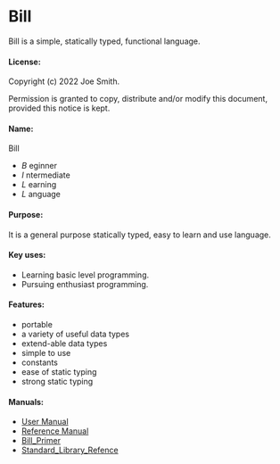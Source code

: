 # Bill
Bill is a simple, statically typed, functional language.
#### License:
Copyright (c)  2022  Joe Smith.

Permission is granted to copy, distribute and/or modify this document, 
provided this notice is kept.

#### Name:
Bill

- *B* eginner
- *I* ntermediate
- *L* earning
- *L* anguage

#### Purpose:
It is a general purpose statically typed, easy to learn and use language.

#### Key uses:
- Learning basic level programming.
- Pursuing enthusiast programming.

#### Features:
- portable
- a variety of useful data types
- extend-able data types
- simple to use
- constants
- ease of static typing
- strong static typing

#### Manuals:
- [User Manual](https://jsmith1024.github.io/bill/userman/html/index.html)
- [Reference Manual](https://jsmith1024.github.io/bill/refman/html/index.html)
- [Bill_Primer](https://jsmith1024.github.io/bill/langman/html/index.html)
- [Standard_Library_Refence](https://jsmith1024.github.io/bill/stlman/html/index.html)
